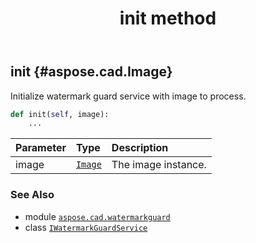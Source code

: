 ﻿---
title: init method
second_title: Aspose.CAD for Python via .NET API References
description: 
type: docs
weight: 40
url: /python-net/aspose.cad.watermarkguard/iwatermarkguardservice/init/
is_root: false
---

## init {#aspose.cad.Image}

Initialize watermark guard service with image to process.



```python
def init(self, image):
    ...
```


| Parameter | Type | Description |
| :- | :- | :- |
| image | [`Image`](/cad/python-net/aspose.cad/image) | The image instance. |



### See Also
* module [`aspose.cad.watermarkguard`](../../)
* class [`IWatermarkGuardService`](/cad/python-net/aspose.cad.watermarkguard/iwatermarkguardservice)
